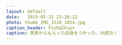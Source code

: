 ```yaml
---
layout: default
date:   2015-05-31 23:26:12
photo: thumb_IMG_1518_1024.jpg
caption_header: Fish&Chips
caption: 実家からもらった白身をつかった。大成功！
---
```

